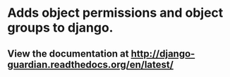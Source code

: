 # Adds object permissions and object groups to django.

## View the documentation at http://django-guardian.readthedocs.org/en/latest/